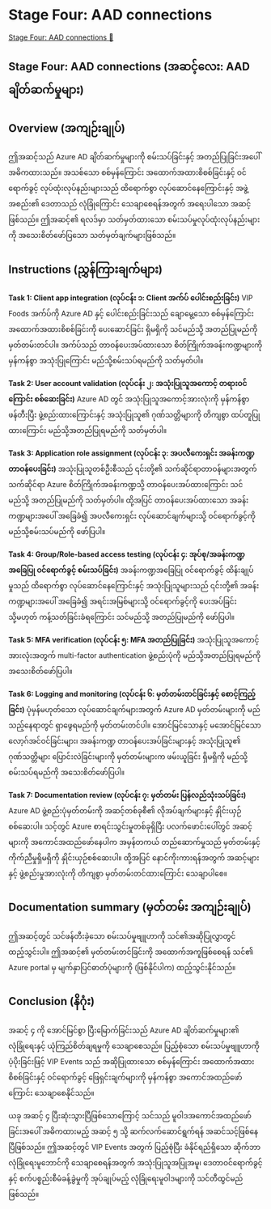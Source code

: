 # Stage Four: AAD connections

[Stage Four: AAD connections 🔗](https://www.coursera.org/learn/advanced-cybersecurity-concepts-and-capstone-project/supplement/xUg4f/stage-four-aad-connections)

## Stage Four: AAD connections (အဆင့်လေး: AAD ချိတ်ဆက်မှုများ)

## Overview (အကျဉ်းချုပ်)

ဤအဆင့်သည် Azure AD ချိတ်ဆက်မှုများကို စမ်းသပ်ခြင်းနှင့် အတည်ပြုခြင်းအပေါ် အဓိကထားသည်။ အသစ်သော စစ်မှန်ကြောင်း အထောက်အထားစိစစ်ခြင်းနှင့် ဝင်ရောက်ခွင့် လုပ်ထုံးလုပ်နည်းများသည် ထိရောက်စွာ လုပ်ဆောင်နေကြောင်းနှင့် အဖွဲ့အစည်း၏ ဒေတာသည် လုံခြုံကြောင်း သေချာစေရန်အတွက် အရေးပါသော အဆင့်ဖြစ်သည်။ ဤအဆင့်၏ ရလဒ်မှာ သတ်မှတ်ထားသော စမ်းသပ်မှုလုပ်ထုံးလုပ်နည်းများကို အသေးစိတ်ဖော်ပြသော သတ်မှတ်ချက်များဖြစ်သည်။

## Instructions (ညွှန်ကြားချက်များ)

**Task 1: Client app integration (လုပ်ငန်း ၁: Client အက်ပ် ပေါင်းစည်းခြင်း)**
VIP Foods အက်ပ်ကို Azure AD နှင့် ပေါင်းစည်းခြင်းသည် ချောမွေ့သော စစ်မှန်ကြောင်း အထောက်အထားစိစစ်ခြင်းကို ပေးဆောင်ခြင်း ရှိမရှိကို သင်မည်သို့ အတည်ပြုမည်ကို မှတ်တမ်းတင်ပါ။ အက်ပ်သည် တာဝန်ပေးအပ်ထားသော စိတ်ကြိုက်အခန်းကဏ္ဍများကို မှန်ကန်စွာ အသုံးပြုကြောင်း မည်သို့စမ်းသပ်ရမည်ကို သတ်မှတ်ပါ။

**Task 2: User account validation (လုပ်ငန်း ၂: အသုံးပြုသူအကောင့် တရားဝင်ကြောင်း စစ်ဆေးခြင်း)**
Azure AD တွင် အသုံးပြုသူအကောင့်အားလုံးကို မှန်ကန်စွာ ဖန်တီးပြီး ဖွဲ့စည်းထားကြောင်းနှင့် အသုံးပြုသူ၏ ဂုဏ်သတ္တိများကို တိကျစွာ ထပ်တူပြုထားကြောင်း မည်သို့အတည်ပြုရမည်ကို သတ်မှတ်ပါ။

**Task 3: Application role assignment (လုပ်ငန်း ၃: အပလီကေးရှင်း အခန်းကဏ္ဍ တာဝန်ပေးခြင်း)**
အသုံးပြုသူတစ်ဦးစီသည် ၎င်းတို့၏ သက်ဆိုင်ရာတာဝန်များအတွက် သက်ဆိုင်ရာ Azure စိတ်ကြိုက်အခန်းကဏ္ဍသို့ တာဝန်ပေးအပ်ထားကြောင်း သင်မည်သို့ အတည်ပြုမည်ကို သတ်မှတ်ပါ။ ထို့အပြင် တာဝန်ပေးအပ်ထားသော အခန်းကဏ္ဍများအပေါ် အခြေခံ၍ အပလီကေးရှင်း လုပ်ဆောင်ချက်များသို့ ဝင်ရောက်ခွင့်ကို မည်သို့စမ်းသပ်မည်ကို ဖော်ပြပါ။

**Task 4: Group/Role-based access testing (လုပ်ငန်း ၄: အုပ်စု/အခန်းကဏ္ဍအခြေပြု ဝင်ရောက်ခွင့် စမ်းသပ်ခြင်း)**
အခန်းကဏ္ဍအခြေပြု ဝင်ရောက်ခွင့် ထိန်းချုပ်မှုသည် ထိရောက်စွာ လုပ်ဆောင်နေကြောင်းနှင့် အသုံးပြုသူများသည် ၎င်းတို့၏ အခန်းကဏ္ဍများအပေါ် အခြေခံ၍ အရင်းအမြစ်များသို့ ဝင်ရောက်ခွင့်ကို ပေးအပ်ခြင်း သို့မဟုတ် ကန့်သတ်ခြင်းခံရကြောင်း သင်မည်သို့ အတည်ပြုမည်ကို ဖော်ပြပါ။

**Task 5: MFA verification (လုပ်ငန်း ၅: MFA အတည်ပြုခြင်း)**
အသုံးပြုသူအကောင့်အားလုံးအတွက် multi-factor authentication ဖွဲ့စည်းပုံကို မည်သို့အတည်ပြုရမည်ကို အသေးစိတ်ဖော်ပြပါ။

**Task 6: Logging and monitoring (လုပ်ငန်း ၆: မှတ်တမ်းတင်ခြင်းနှင့် စောင့်ကြည့်ခြင်း)**
ပုံမှန်မဟုတ်သော လုပ်ဆောင်ချက်များအတွက် Azure AD မှတ်တမ်းများကို မည်သည့်နေရာတွင် ရှာဖွေရမည်ကို မှတ်တမ်းတင်ပါ။ အောင်မြင်သောနှင့် မအောင်မြင်သော လော့ဂ်အင်ဝင်ခြင်းများ၊ အခန်းကဏ္ဍ တာဝန်ပေးအပ်ခြင်းများနှင့် အသုံးပြုသူ၏ ဂုဏ်သတ္တိများ ပြောင်းလဲခြင်းများကို မှတ်တမ်းများက ဖမ်းယူခြင်း ရှိမရှိကို မည်သို့စမ်းသပ်ရမည်ကို အသေးစိတ်ဖော်ပြပါ။

**Task 7: Documentation review (လုပ်ငန်း ၇: မှတ်တမ်း ပြန်လည်သုံးသပ်ခြင်း)**
Azure AD ဖွဲ့စည်းပုံမှတ်တမ်းကို အဆင့်တစ်ခုစီ၏ လိုအပ်ချက်များနှင့် နှိုင်းယှဉ်စစ်ဆေးပါ။ သင့်တွင် Azure စာရင်းသွင်းမှုတစ်ခုရှိပြီး ပလက်ဖောင်းပေါ်တွင် အဆင့်များကို အကောင်အထည်ဖော်နေပါက အမှန်တကယ် တည်ဆောက်မှုသည် မှတ်တမ်းနှင့် ကိုက်ညီမှုရှိမရှိကို နှိုင်းယှဉ်စစ်ဆေးပါ။ ထို့အပြင် နောင်ကိုးကားရန်အတွက် အဆင့်များနှင့် ဖွဲ့စည်းမှုအားလုံးကို တိကျစွာ မှတ်တမ်းတင်ထားကြောင်း သေချာပါစေ။

## Documentation summary (မှတ်တမ်း အကျဉ်းချုပ်)

ဤအဆင့်တွင် သင်ဖန်တီးခဲ့သော စမ်းသပ်မှုဗျူဟာကို သင်၏အဆိုပြုလွှာတွင် ထည့်သွင်းပါ။ ဤအဆင့်၏ မှတ်တမ်းတင်ခြင်းကို အထောက်အကူဖြစ်စေရန် သင်၏ Azure portal မှ မျက်နှာပြင်ဓာတ်ပုံများကို (ဖြစ်နိုင်ပါက) ထည့်သွင်းနိုင်သည်။

## Conclusion (နိဂုံး)

အဆင့် ၄ ကို အောင်မြင်စွာ ပြီးမြောက်ခြင်းသည် Azure AD ချိတ်ဆက်မှုများ၏ လုံခြုံရေးနှင့် ယုံကြည်စိတ်ချရမှုကို သေချာစေသည်။ ပြည့်စုံသော စမ်းသပ်မှုဗျူဟာကို ပံ့ပိုးခြင်းဖြင့် VIP Events သည် အဆိုပြုထားသော စစ်မှန်ကြောင်း အထောက်အထားစိစစ်ခြင်းနှင့် ဝင်ရောက်ခွင့် ဖြေရှင်းချက်များကို မှန်ကန်စွာ အကောင်အထည်ဖော်ကြောင်း သေချာစေနိုင်သည်။

ယခု အဆင့် ၄ ပြီးဆုံးသွားပြီဖြစ်သောကြောင့် သင်သည် မူဝါဒအကောင်အထည်ဖော်ခြင်းအပေါ် အဓိကထားမည့် အဆင့် ၅ သို့ ဆက်လက်ဆောင်ရွက်ရန် အဆင်သင့်ဖြစ်နေပြီဖြစ်သည်။ ဤအဆင့်တွင် VIP Events အတွက် ပြည့်စုံပြီး ခံနိုင်ရည်ရှိသော ဆိုက်ဘာလုံခြုံရေးမူဘောင်ကို သေချာစေရန်အတွက် အသုံးပြုသူအပြုအမူ၊ ဒေတာဝင်ရောက်ခွင့်နှင့် စက်ပစ္စည်းစီမံခန့်ခွဲမှုကို အုပ်ချုပ်မည့် လုံခြုံရေးမူဝါဒများကို သင်တီထွင်မည်ဖြစ်သည်။
